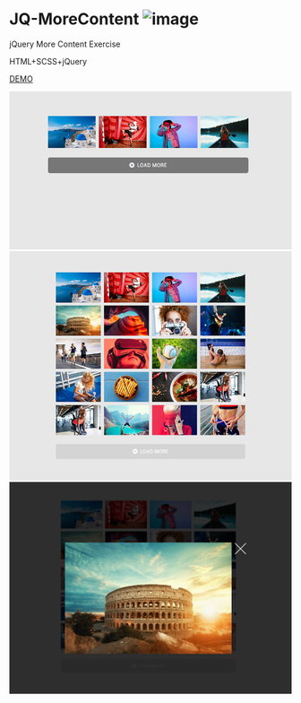 # JQ-MoreContent ![image](https://img.shields.io/badge/jQuery-exercise-brightgreen.svg)

jQuery More Content Exercise

HTML+SCSS+jQuery

[DEMO](https://jedchang.github.io/JQ-MoreContent/)

![image](https://github.com/jedchang/JQ-MoreContent/blob/master/preview-1.jpg)
![image](https://github.com/jedchang/JQ-MoreContent/blob/master/preview-2.jpg)
![image](https://github.com/jedchang/JQ-MoreContent/blob/master/preview-3.jpg)
